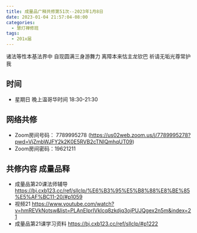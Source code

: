 ```yaml
---
title: 成量品广释共修第51次--2023年1月8日
date: 2023-01-04 21:57:04-08:00
categories:
  - 慧灯禅修班
tags:
  - 201x届
---
```



诸法等性本基法界中 自现圆满三身游舞力 离障本来怙主龙钦巴 祈请无垢光尊常护我

## 时间

* 星期日 晚上温哥华时间 18:30-21:30

## 网络共修

* Zoom房间号码： 7789995278 (https://us02web.zoom.us/j/7789995278?pwd=VjZmbWJFY2k2K0E5RVB2cTNIQmhqUT09)
* Zoom房间密码：19621211

## 共修内容 成量品释

* 成量品第20课法师辅导 https://bj.cxb123.cc/ref/sllclp/%E6%B3%95%E5%B8%88%E8%BE%85%E5%AF%BC11-20/#p1059
* 视频21 https://www.youtube.com/watch?v=hmREVkNotsw&list=PLAnEIprIVklcq8zkdjq3ojPUJQgex2n5m&index=21
* 成量品第21课学习资料 https://bj.cxb123.cc/ref/sllclp/#p1222